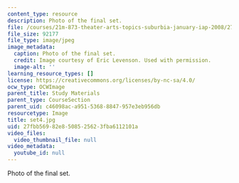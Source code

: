 ```yaml
---
content_type: resource
description: Photo of the final set.
file: /courses/21m-873-theater-arts-topics-suburbia-january-iap-2008/27fbb56982e8508525623fba6112101a_set4.jpg
file_size: 92177
file_type: image/jpeg
image_metadata:
  caption: Photo of the final set.
  credit: Image courtesy of Eric Levenson. Used with permission.
  image-alt: ''
learning_resource_types: []
license: https://creativecommons.org/licenses/by-nc-sa/4.0/
ocw_type: OCWImage
parent_title: Study Materials
parent_type: CourseSection
parent_uid: c46098ac-a951-5368-8847-957e3eb956db
resourcetype: Image
title: set4.jpg
uid: 27fbb569-82e8-5085-2562-3fba6112101a
video_files:
  video_thumbnail_file: null
video_metadata:
  youtube_id: null
---
```

Photo of the final set.